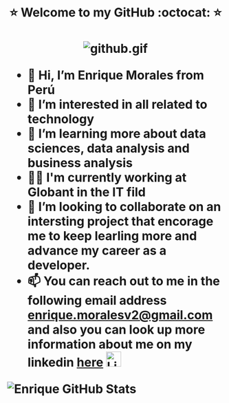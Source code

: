 <h1 align="center">⭐️ Welcome to my GitHub :octocat: ⭐️ <h1/>
<p align="center">
<img src="https://media.giphy.com/media/qgQUggAC3Pfv687qPC/giphy.gif" alt="github.gif" border="0">
<p/> 

- 👋 Hi, I’m Enrique Morales from Perú
- 👀 I’m interested in all related to technology
- 🌱 I’m learning more about data sciences, data analysis and business analysis
- 🐱‍🏍 I'm currently working at Globant in the IT fild
- 💞️ I’m looking to collaborate on an intersting project that encorage me to keep learling more and advance my career as a developer.
- 📫 You can reach out to me in the following email address **enrique.moralesv2@gmail.com** and also you can look up more information about me on my linkedin
    [**here**](https://www.linkedin.com/in/jos%C3%A9-enrique-morales-vite/"here")
    <img src="https://cdn.jsdelivr.net/npm/simple-icons@v3/icons/linkedin.svg" alt="LinkedIn" width='35'>
 


<!---
enriquemoralesvite/enriquemoralesvite is a ✨ special ✨ repository because its `README.md` (this file) appears on your GitHub profile.
You can click the Preview link to take a look at your changes.
--->


<img src="https://github-readme-stats.vercel.app/api?username=enriquemoralesvite&show_icons=true&hide_border=true&count_private=true&theme=shades-of-red&icon_color=fad000" alt="Enrique GitHub Stats">
